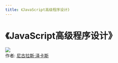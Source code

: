 ```yaml
---
title: 《JavaScript高级程序设计》
---
```

# 《JavaScript高级程序设计》
![](https://img3.doubanio.com/view/subject/l/public/s8958650.jpg)  
作者: [尼古拉斯·泽卡斯]()